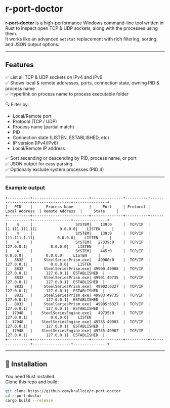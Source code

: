 # r-port-doctor

**r-port-doctor** is a high-performance Windows command-line tool written in Rust to inspect open TCP & UDP sockets, along with the processes using them.  
It works like an advanced `netstat` replacement with rich filtering, sorting, and JSON output options.

---

## Features

✅ List all TCP & UDP sockets on IPv4 and IPv6  
✅ Shows local & remote addresses, ports, connection state, owning PID & process name  
✅ Hyperlink on process name to process executable folder  

🔍 Filter by:
- Local/Remote port
- Protocol (TCP / UDP)
- Process name (partial match)
- PID
- Connection state (LISTEN, ESTABLISHED, etc)
- IP version (IPv4/IPv6)
- Local/Remote IP address
  
✅ Sort ascending or descending by PID, process name, or port  
✅ JSON output for easy parsing  
✅ Optionally exclude system processes (PID 4)

---

###  Example output
```
+----------+-------------------------+--------------+----------+-----------------+-----------------+---------------+
|   PID    |      Process Name       |     Port     | Protocol |  Local Address  | Remote Address  |     State     |
+----------+-------------------------+--------------+----------+-----------------+-----------------+---------------+
|    4     |                   SYSTEM|    139:0     |  TCP/IP  |    11.111.111.11|          0.0.0.0|    LISTEN     |
|    4     |                   SYSTEM|    139:0     |  TCP/IP  |     111.111.1.11|          0.0.0.0|    LISTEN     |
|    4     |                   SYSTEM|   27339:0    |  TCP/IP  |        127.0.0.1|          0.0.0.0|    LISTEN     |
|    4     |                   SYSTEM|    445:0     |  TCP/IP  |          0.0.0.0|          0.0.0.0|    LISTEN     |
|   8832   |     SteelSeriesPrism.exe|   49900:0    |  TCP/IP  |        127.0.0.1|          0.0.0.0|    LISTEN     |
|   8832   |     SteelSeriesPrism.exe| 49900:49908  |  TCP/IP  |        127.0.0.1|        127.0.0.1|  ESTABLISHED  |
|   8832   |     SteelSeriesPrism.exe| 49901:49735  |  TCP/IP  |        127.0.0.1|        127.0.0.1|  ESTABLISHED  |
|   8832   |     SteelSeriesPrism.exe|  49902:6327  |  TCP/IP  |        127.0.0.1|        127.0.0.1|  ESTABLISHED  |
|   8832   |     SteelSeriesPrism.exe| 49903:49735  |  TCP/IP  |        127.0.0.1|        127.0.0.1|  ESTABLISHED  |
|   8832   |     SteelSeriesPrism.exe|  49905:6327  |  TCP/IP  |        127.0.0.1|        127.0.0.1|  ESTABLISHED  |
|  17948   |    SteelSeriesEngine.exe|   49735:0    |  TCP/IP  |        127.0.0.1|          0.0.0.0|    LISTEN     |
|  17948   |    SteelSeriesEngine.exe| 49735:49903  |  TCP/IP  |        127.0.0.1|        127.0.0.1|  ESTABLISHED  |
|  17948   |    SteelSeriesEngine.exe| 49735:49907  |  TCP/IP  |        127.0.0.1|        127.0.0.1|  ESTABLISHED  |
+----------+-------------------------+--------------+----------+-----------------+-----------------+---------------+
```
---

## 🔧 Installation

You need Rust installed.  
Clone this repo and build:

```bash
git clone https://github.com/kralloie/r-port-doctor
cd r-port-doctor
cargo build --release
